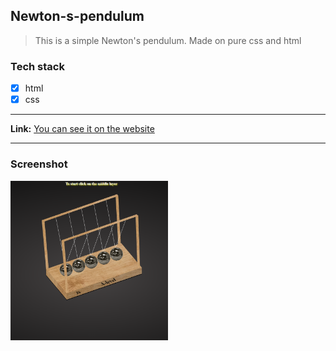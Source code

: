 ## Newton-s-pendulum

>This is a simple Newton's pendulum. Made on pure css and html
### Tech stack
* [X] html
* [X] css
___
**Link:**
 [You can see it on the website](https://rss-2000.github.io/Newton-s-pendulum/)

___
### Screenshot

<img src="./image/penbulum.png" width="50%">